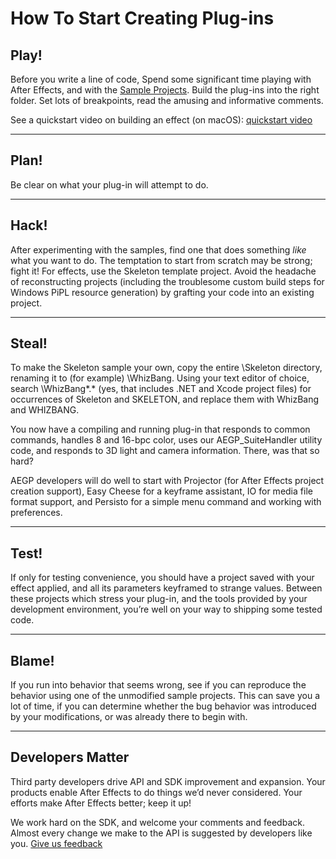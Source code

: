 <a id="intro-how-to-start-creating-plug-ins"></a>

# How To Start Creating Plug-ins

## Play!

Before you write a line of code, Spend some significant time playing with After Effects, and with the [Sample Projects](sample-projects.md#intro-sample-projects). Build the plug-ins into the right folder. Set lots of breakpoints, read the amusing and informative comments.

See a quickstart video on building an effect (on macOS): [quickstart video](https://assets.adobe.com/public/08c43fb7-4633-4007-5201-b3b77405d770?scid=social_20180227_75678337)

---

## Plan!

Be clear on what your plug-in will attempt to do.

---

## Hack!

After experimenting with the samples, find one that does something *like* what you want to do. The temptation to start from scratch may be strong; fight it! For effects, use the Skeleton template project. Avoid the headache of reconstructing projects (including the troublesome custom build steps for Windows PiPL resource generation) by grafting your code into an existing project.

---

## Steal!

To make the Skeleton sample your own, copy the entire \\Skeleton directory, renaming it to (for example) \\WhizBang. Using your text editor of choice, search \\WhizBang\*.\* (yes, that includes .NET and Xcode project files) for occurrences of Skeleton and SKELETON, and replace them with WhizBang and WHIZBANG.

You now have a compiling and running plug-in that responds to common commands, handles 8 and 16-bpc color, uses our AEGP_SuiteHandler utility code, and responds to 3D light and camera information. There, was that so hard?

AEGP developers will do well to start with Projector (for After Effects project creation support), Easy Cheese for a keyframe assistant, IO for media file format support, and Persisto for a simple menu command and working with preferences.

---

## Test!

If only for testing convenience, you should have a project saved with your effect applied, and all its parameters keyframed to strange values. Between these projects which stress your plug-in, and the tools provided by your development environment, you’re well on your way to shipping some tested code.

---

## Blame!

If you run into behavior that seems wrong, see if you can reproduce the behavior using one of the unmodified sample projects. This can save you a lot of time, if you can determine whether the bug behavior was introduced by your modifications, or was already there to begin with.

---

## Developers Matter

Third party developers drive API and SDK improvement and expansion. Your products enable After Effects to do things we’d never considered. Your efforts make After Effects better; keep it up!

We work hard on the SDK, and welcome your comments and feedback. Almost every change we make to the API is suggested by developers like you. [Give us feedback](https://community.adobe.com/t5/after-effects/bd-p/after-effects?page=1&sort=latest_replies&filter=all&topics=label-sdkcom)
